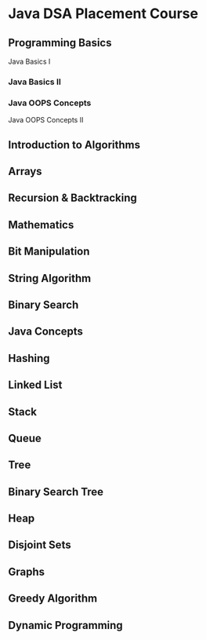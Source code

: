 # Java DSA Placement Course
## Programming Basics
Java Basics I
### Java Basics II
### Java OOPS Concepts
Java OOPS Concepts II
## Introduction to Algorithms
## Arrays
## Recursion & Backtracking
## Mathematics
## Bit Manipulation
## String Algorithm
## Binary Search
## Java Concepts
## Hashing
## Linked List
## Stack
## Queue
## Tree
## Binary Search Tree
## Heap
## Disjoint Sets
## Graphs
## Greedy Algorithm
## Dynamic Programming

